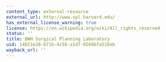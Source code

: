 ```yaml
---
content_type: external-resource
external_url: http://www.spl.harvard.edu/
has_external_license_warning: true
license: https://en.wikipedia.org/wiki/All_rights_reserved
status: ''
title: BWH Surgical Planning Laboratory
uid: 14b51e28-b71b-4c58-a1d7-6569bfa516eb
wayback_url: ''
---
```

